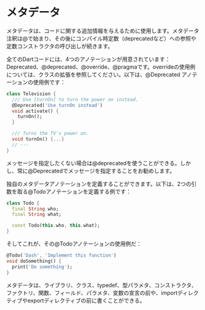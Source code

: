 # メタデータ

メタデータは、コードに関する追加情報を与えるために使用します。メタデータ注釈は@で始まり、その後にコンパイル時定数（deprecatedなど）への参照や定数コンストラクタの呼び出しが続きます。

全てのDartコードには、4つのアノテーションが用意されています：Deprecated、@deprecated、@override、@pragmaです。overrideの使用例については、クラスの拡張を参照してください。以下は、@Deprecated アノテーションの使用例です：

```dart
class Television {
  /// Use [turnOn] to turn the power on instead.
  @Deprecated('Use turnOn instead')
  void activate() {
    turnOn();
  }

  /// Turns the TV's power on.
  void turnOn() {...}
  // ···
}
```

メッセージを指定したくない場合は@deprecatedを使うことができる。しかし、常に@Deprecatedでメッセージを指定することをお勧めします。

独自のメタデータアノテーションを定義することができます。以下は、2つの引数を取る@Todoアノテーションを定義する例です：

```dart
class Todo {
  final String who;
  final String what;

  const Todo(this.who, this.what);
}
```

そしてこれが、その@Todoアノテーションの使用例だ：

```dart
@Todo('Dash', 'Implement this function')
void doSomething() {
  print('Do something');
}
```

メタデータは、ライブラリ、クラス、typedef、型パラメタ、コンストラクタ、ファクトリ、関数、フィールド、パラメタ、変数の宣言の前や、importディレクティブやexportディレクティブの前に書くことができる。